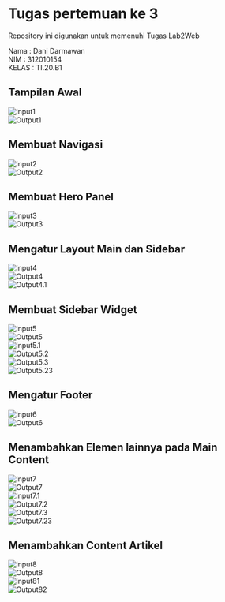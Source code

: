 # Tugas pertemuan ke 3
Repository ini digunakan untuk memenuhi Tugas Lab2Web

Nama    : Dani Darmawan<br>
NIM     : 312010154<br>
KELAS   : TI.20.B1 <br>
## Tampilan Awal
![input1](Foto/1.0.jpg)<br>
![Output1](Foto/1.1.jpg)<br>

## Membuat Navigasi
![input2](Foto/2.0.jpg)<br>
![Output2](Foto/2.1.jpg)<br>

## Membuat Hero Panel
![input3](Foto/3.0.jpg)<br>
![Output3](Foto/3.1.jpg)<br>

## Mengatur Layout Main dan Sidebar
![input4](Foto/4.0.jpg)<br>
![Output4](Foto/4.1.jpg)<br>
![Output4.1](Foto/4.2.jpg)<br>

## Membuat Sidebar Widget
![input5](Foto/5.0.jpg)<br>
![Output5](Foto/5.1.jpg)<br>
![input5.1](Foto/5.2.jpg)<br>
![Output5.2](Foto/5.3.jpg)<br>
![Output5.3](Foto/5.4.jpg)<br>
![Output5.23](Foto/5.5.jpg)<br>

## Mengatur Footer
![input6](Foto/6.0.jpg)<br>
![Output6](Foto/6.1.jpg)<br>

## Menambahkan Elemen lainnya pada Main Content
![input7](Foto/7.0.jpg)<br>
![Output7](Foto/7.1.jpg)<br>
![input7.1](Foto/7.2.jpg)<br>
![Output7.2](Foto/7.3.jpg)<br>
![Output7.3](Foto/7.4.jpg)<br>
![Output7.23](Foto/7.5.jpg)<br>

## Menambahkan Content Artikel
![input8](Foto/8.0.jpg)<br>
![Output8](Foto/8.1.jpg)<br>
![input81](Foto/8.2.jpg)<br>
![Output82](Foto/8.3.jpg)<br>



